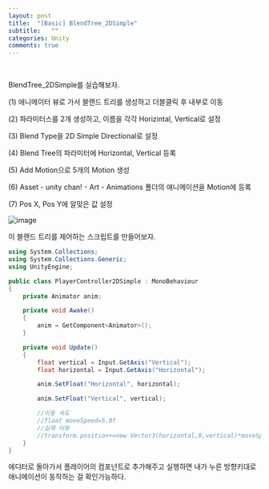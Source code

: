 ```yaml
---
layout: post
title:  "[Basic] BlendTree_2DSimple"
subtitle:   ""
categories: Unity
comments: true
---
```


<br>

BlendTree_2DSimple를 실습해보자.

(1) 애니메이터 뷰로 가서 블랜드 트리를 생성하고 더블클릭 후 내부로 이동

(2) 파라미터스를 2개 생성하고, 이름을 각각 Horizintal, Vertical로 설정

(3) Blend Type을 2D Simple Directional로 설정

(4) Blend Tree의 파라미터에 Horizontal, Vertical 등록

(5) Add Motion으로 5개의 Motion 생성

(6) Asset - unity chan! - Art  - Animations 폴더의 애니메이션을 Motion에 등록

(7) Pos X, Pos Y에 알맞은 값 설정

![image](https://user-images.githubusercontent.com/101051124/159109443-be7ea3ed-9738-488d-95f4-f7be467fa691.png)

이 블랜드 트리를 제어하는 스크립트를 만들어보자.

```csharp
using System.Collections;
using System.Collections.Generic;
using UnityEngine;

public class PlayerController2DSimple : MonoBehaviour
{
    private Animator anim;

    private void Awake()
    {
        anim = GetComponent<Animator>();    
    }

    private void Update()
    {
        float vertical = Input.GetAxis("Vertical");
        float horizontal = Input.GetAxis("Horizontal");

        anim.SetFloat("Horizontal", horizontal);

        anim.SetFloat("Vertical", vertical);

        //이동 속도
        //float moveSpeed=5.0f
        //실제 이동
        //transform.position+=new Vector3(horizontal,0,vertical)*moveSpeed*Time.deltaTime;
    }
}
```

에디터로 돌아가서 플레이어의 컴포넌트로 추가해주고 실행하면 내가 누른 방향키대로 애니메이션이 동작하는 걸 확인가능하다.